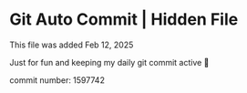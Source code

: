 # Git Auto Commit | Hidden File

This file was added Feb 12, 2025

Just for fun and keeping my daily git commit active 🤪

commit number: 1597742
